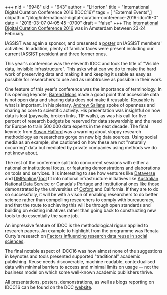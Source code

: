 +++
nid = "6948"
uid = "643"
author = "LHorton"
title = "International Digital Curation Conference 2016 (IDCC16)"
tags = [ "External Events",]
oldpath = "/blog/international-digital-curation-conference-2016-idcc16-0"
date = "2016-03-07 04:05:45 -0700"
draft = "false"
+++
The [International Digital Curation Conference
2016](http://www.dcc.ac.uk/events/idcc16) was in Amsterdam between 23-24
February.

IASSIST was again a sponsor, and presented a
[poster](http://www.dcc.ac.uk/webfm_send/2121) on IASSIST members'
activities. In addition, plenty of familiar faces were present including
our current IASSIST president and three former ones.

This year's conference was the eleventh IDCC and took the title of
\"Visible data, invisible infrastructure\". This asks what can we do to
make the hard work of preserving data and making it and keeping it
usable as easy as possible for researchers to use and as unobtrusive as
possible in their work.

One feature of this year's conference was the importance of terminology.
In his opening keynote, [Barend
Mons](http://www.dcc.ac.uk/webfm_send/2158) made a good point that
accessible data is not open data and sharing data does not make it
reusable. Reusable is what is important. In his plenary, [Andrew
Sallans](http://www.dcc.ac.uk/webfm_send/2159) spoke of openness and
sharing as core to scientific activity. His presentation was insightful
on how data is lost (paywalls, broken links, TIF walls), as was his call
for five percent of research budgets be reserved for data stewardship
and the need for Europe to train 500,000 data experts in the next
decade. The final keynote from [Susan
Halford](http://www.dcc.ac.uk/webfm_send/2160) was a warning about
sloppy research methodology as researchers gorge on new big data
sources. Using social media as an example, she cautioned on how these
are not "naturally occurring" data but mediated by private companies
using methods we do not know about.

The rest of the conference split into concurrent sessions with either a
national or institutional focus, or featuring demonstrations and
elaborations on tools and services. It is interesting to see how
ventures like [Dataverse](http://dataverse.org/) and
[DMPonline](https://dmponline.dcc.ac.uk/)/[Tool](http://dmp.cdlib.org/)
fit into national infrastructure initiatives like [Australian National
Data Service](http://www.dcc.ac.uk/webfm_send/2179) or Canada's
[Portage](http://www.dcc.ac.uk/webfm_send/2183) and institutional ones
like those demonstrated by the universities of
[Oxford](http://www.dcc.ac.uk/webfm_send/2201) and California. If they
are to do so successfully, it will be with a vison of enabling
researchers to do better science rather than compelling researchers to
comply with bureaucracy, and that the route to achieving this will be
through open standards and building on existing initiatives rather than
going back to constructing new tools to do essentially the same job.

An impressive feature of IDCC is the methodological rigour applied to
research papers. An example to highlight from the programme was Renata
Curty's research on [Factors influencing research data reuse in social
sciences](http://www.dcc.ac.uk/webfm_send/2162).

The final notable aspect of IDCC16 was how almost none of the
suggestions in keynotes and tools presented supported "traditional"
academic publishing. Reuse needs discoverable, machine readable,
contextualised data with minimal barriers to access and minimal limits
on usage -- not the business model on which some well-known academic
publishers thrive.

All presentations, posters, demonstrations, as well as blogs reporting
on IDCC16 can be found on the DCC
[website](http://www.dcc.ac.uk/events/idcc16).
